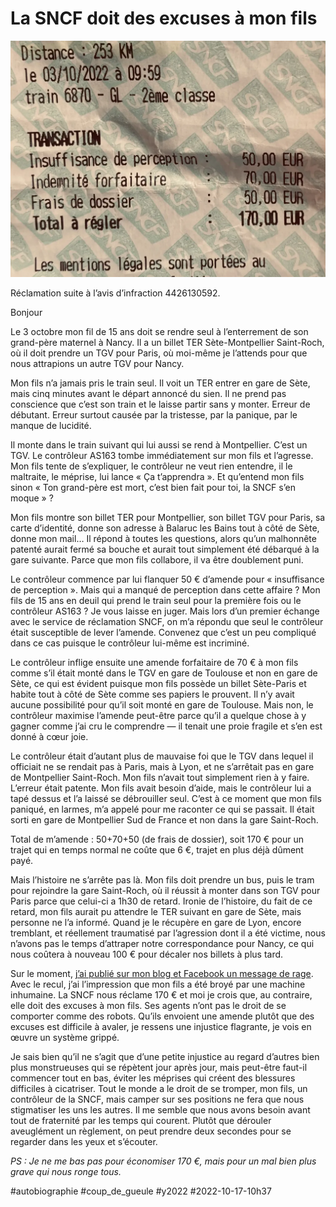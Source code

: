 # La SNCF doit des excuses à mon fils

![SNCF](_i/IMG_9625.webp)

Réclamation suite à l’avis d’infraction 4426130592.

Bonjour

Le 3 octobre mon fil de 15 ans doit se rendre seul à l’enterrement de son grand-père maternel à Nancy. Il a un billet TER Sète-Montpellier Saint-Roch, où il doit prendre un TGV pour Paris, où moi-même je l’attends pour que nous attrapions un autre TGV pour Nancy.

Mon fils n’a jamais pris le train seul. Il voit un TER entrer en gare de Sète, mais cinq minutes avant le départ annoncé du sien. Il ne prend pas conscience que c’est son train et le laisse partir sans y monter. Erreur de débutant. Erreur surtout causée par la tristesse, par la panique, par le manque de lucidité.

Il monte dans le train suivant qui lui aussi se rend à Montpellier. C’est un TGV. Le contrôleur AS163 tombe immédiatement sur mon fils et l’agresse. Mon fils tente de s’expliquer, le contrôleur ne veut rien entendre, il le maltraite, le méprise, lui lance « Ça t’apprendra ». Et qu’entend mon fils sinon « Ton grand-père est mort, c’est bien fait pour toi, la SNCF s’en moque » ?

Mon fils montre son billet TER pour Montpellier, son billet TGV pour Paris, sa carte d’identité, donne son adresse à Balaruc les Bains tout à côté de Sète, donne mon mail… Il répond à toutes les questions, alors qu’un malhonnête patenté aurait fermé sa bouche et aurait tout simplement été débarqué à la gare suivante. Parce que mon fils collabore, il va être doublement puni.

Le contrôleur commence par lui flanquer 50 € d’amende pour « insuffisance de perception ». Mais qui a manqué de perception dans cette affaire ? Mon fils de 15 ans en deuil qui prend le train seul pour la première fois ou le contrôleur AS163 ? Je vous laisse en juger. Mais lors d’un premier échange avec le service de réclamation SNCF, on m’a répondu que seul le contrôleur était susceptible de lever l’amende. Convenez que c’est un peu compliqué dans ce cas puisque le contrôleur lui-même est incriminé.

Le contrôleur inflige ensuite une amende forfaitaire de 70 € à mon fils comme s’il était monté dans le TGV en gare de Toulouse et non en gare de Sète, ce qui est évident puisque mon fils possède un billet Sète-Paris et habite tout à côté de Sète comme ses papiers le prouvent. Il n’y avait aucune possibilité pour qu’il soit monté en gare de Toulouse. Mais non, le contrôleur maximise l’amende peut-être parce qu’il a quelque chose à y gagner comme j’ai cru le comprendre — il tenait une proie fragile et s’en est donné à cœur joie.

Le contrôleur était d’autant plus de mauvaise foi que le TGV dans lequel il officiait ne se rendait pas à Paris, mais à Lyon, et ne s’arrêtait pas en gare de Montpellier Saint-Roch. Mon fils n’avait tout simplement rien à y faire. L’erreur était patente. Mon fils avait besoin d’aide, mais le contrôleur lui a tapé dessus et l’a laissé se débrouiller seul. C’est à ce moment que mon fils paniqué, en larmes, m’a appelé pour me raconter ce qui se passait. Il était sorti en gare de Montpellier Sud de France et non dans la gare Saint-Roch.

Total de m’amende : 50+70+50 (de frais de dossier), soit 170 € pour un trajet qui en temps normal ne coûte que 6 €, trajet en plus déjà dûment payé.

Mais l’histoire ne s’arrête pas là. Mon fils doit prendre un bus, puis le tram pour rejoindre la gare Saint-Roch, où il réussit à monter dans son TGV pour Paris parce que celui-ci a 1h30 de retard. Ironie de l’histoire, du fait de ce retard, mon fils aurait pu attendre le TER suivant en gare de Sète, mais personne ne l’a informé. Quand je le récupère en gare de Lyon, encore tremblant, et réellement traumatisé par l’agression dont il a été victime, nous n’avons pas le temps d’attraper notre correspondance pour Nancy, ce qui nous coûtera à nouveau 100 € pour décaler nos billets à plus tard.

Sur le moment, [j’ai publié sur mon blog et Facebook un message de rage](les-inhumains-agents-de-la-sncf.md). Avec le recul, j’ai l’impression que mon fils a été broyé par une machine inhumaine. La SNCF nous réclame 170 € et moi je crois que, au contraire, elle doit des excuses à mon fils. Ses agents n’ont pas le droit de se comporter comme des robots. Qu’ils envoient une amende plutôt que des excuses est difficile à avaler, je ressens une injustice flagrante, je vois en œuvre un système grippé.

Je sais bien qu’il ne s’agit que d’une petite injustice au regard d’autres bien plus monstrueuses qui se répètent jour après jour, mais peut-être faut-il commencer tout en bas, éviter les méprises qui créent des blessures difficiles à cicatriser. Tout le monde a le droit de se tromper, mon fils, un contrôleur de la SNCF, mais camper sur ses positions ne fera que nous stigmatiser les uns les autres. Il me semble que nous avons besoin avant tout de fraternité par les temps qui courent. Plutôt que dérouler aveuglément un règlement, on peut prendre deux secondes pour se regarder dans les yeux et s’écouter.

*PS : Je ne me bas pas pour économiser 170 €, mais pour un mal bien plus grave qui nous ronge tous.*

#autobiographie #coup_de_gueule #y2022 #2022-10-17-10h37
